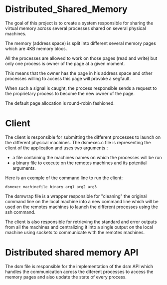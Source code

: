# Distributed_Shared_Memory

The goal of this project is to create a system responsible for sharing the virtual memory across several processes shared on several physical machines.

The memory (address space) is split into different several memory pages which are 4KB memory blocs. 

All the processes are allowed to work on those pages (read and write) but only one process is owner of the page at a given moment.

This means that the owner has the page in his address space and other processes willing to access this page will provoke a segfault.

When such a signal is caught, the process responsible sends a request to the proprietary process to become the new owner of the page.

The default page allocation is round-robin fashioned.

# Client

The client is responsible for submitting the different processes to launch on the different physical machines. The dsmexec.c file is representing the client of the application and uses two arguments :
- a file containing the machines names on which the processes will be run
- a binary file to execute on the remotes machines and its potential arguments.

Here is an exemple of the command line to run the client:

```
dsmexec machinefile binary arg1 arg2 arg3
```

The dsmwrap file is a wrapper responsible for "cleaning" the original command line on the local machine into a new command line which will be used on the remotes machines to launch the different processes using the ssh command.

The client is also responsible for retrieving the standard and error outputs from all the machines and centralizing it into a single output on the local machine using sockets to communicate with the remotes machines.

# Distributed shared memory API

The dsm file is responsible for the implementation of the dsm API which handles the communication across the diferent processes to access the memory pages and also update the state of every process. 
